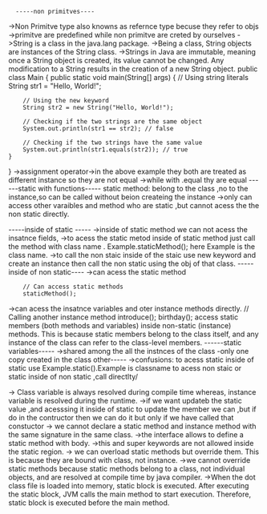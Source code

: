 
      -----non primitves----
->Non Primitve type also knowns as refernce type becuse they refer to objs
->primitve are predefined while non primitve are creted by ourselves
->String is a class in the java.lang package.
->Being a class, String objects are instances of the String class.
->Strings in Java are immutable, meaning once a String object is created, its value cannot be changed.
Any modification to a String results in the creation of a new String object.
public class Main {
    public static void main(String[] args) {
        // Using string literals
        String str1 = "Hello, World!";
        
        // Using the new keyword
        String str2 = new String("Hello, World!");
        
        // Checking if the two strings are the same object
        System.out.println(str1 == str2); // false
        
        // Checking if the two strings have the same value
        System.out.println(str1.equals(str2)); // true
    }
}
 ->assignment operator->in the above example they both are treated as different instance so they are not equal
 ->while with .equal thy are equal
------static with functions-----
static method:
belong to the class ,no to the instance,so can be called without beion createing the instance
->only can access other varaibles and method who are static ,but cannot acess the the non static directly.

-----inside of static -----
->inside of static method we can not acess the insatnce fields,
->to acess the static metod inside of static method just call the method with class name .     Example.staticMethod();
here Example is the class name.
->to call the non staic inside of the staic use new keyword and create an instance then call the non static using the obj of that class.
-----inside of non static----
->can acess the static method

        // Can access static methods
        staticMethod();
->can acess the insatnce variables and oter instance methods directly.
    // Calling another instance method
        introduce();
        birthday();
        access static members (both methods and variables) inside non-static (instance) methods. This is because static members belong to the class itself, and any instance of the class can refer to the class-level members.
------static variables-----
->shared among the all the instnces of the class
-only one copy created in the class
other-----
->confusions:
to acess static inside of static use Example.static().Example is classname
to acess non staic or static inside of non static ,call directlty/

-> Class variable is always resolved during compile time whereas, instance variable is resolved during the runtime.
->if we want updateb the static value ,and acesssing it inside of static to update the member we can ,but if do in the contructor then we can do it but only if we have called that constuctor
-> we cannot declare a static method and instance method with the same signature in the same class.
->the interface allows to define a static method with body.
->this and super keywords are not allowed inside the static region.
-> we can overload static methods but override them. This is because they are bound with class, not instance.
->we cannot override static methods because static methods belong to a class, not individual objects, and are resolved at compile time by java compiler.
->When the dot class file is loaded into memory, static block is executed. After executing the static block, JVM calls the main method to start execution. Therefore, static block is executed before the main method.